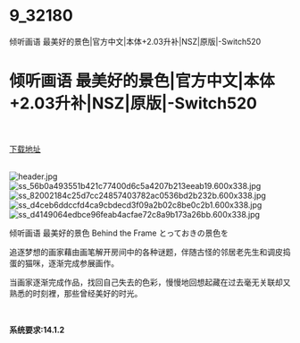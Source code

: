 # 9_32180
倾听画语 最美好的景色|官方中文|本体+2.03升补|NSZ|原版|-Switch520
# 倾听画语 最美好的景色|官方中文|本体+2.03升补|NSZ|原版|-Switch520
 <br/></br>
[下载地址](https://www.switch520.cc/article/32180 "下载地址")
<br/></br>

<p><img title="header.jpg" src="https://www.switch520.cc/muke_img/2022_06_02_893eac2f0f502.jpg" alt="header.jpg"><br>
<img title="ss_56b0a493551b421c77400d6c5a4207b213eeab19.600x338.jpg" src="https://www.switch520.cc/muke_img/2022_06_02_72e9bf09cf3f1.jpg" alt="ss_56b0a493551b421c77400d6c5a4207b213eeab19.600x338.jpg"><br>
<img title="ss_82002184c25d7cc24857403782ac0536bd2b232b.600x338.jpg" src="https://www.switch520.cc/muke_img/2022_06_02_3c3ea91af51ba.jpg" alt="ss_82002184c25d7cc24857403782ac0536bd2b232b.600x338.jpg"><br>
<img title="ss_d4ceb6ddccfd4ca9cbdecd3f09a2b02c8be0c2b1.600x338.jpg" src="https://www.switch520.cc/muke_img/2022_06_02_1946eea363b33.jpg" alt="ss_d4ceb6ddccfd4ca9cbdecd3f09a2b02c8be0c2b1.600x338.jpg"><br>
<img title="ss_d4149064edbce96feab4acfae72c8a9b173a26bb.600x338.jpg" src="https://www.switch520.cc/muke_img/2022_06_02_818e61240e314.jpg" alt="ss_d4149064edbce96feab4acfae72c8a9b173a26bb.600x338.jpg"></p>
<p>倾听画语 最美好的景色 Behind the Frame とっておきの景色を</p>
<p>追逐梦想的画家藉由画笔解开房间中的各种谜题，伴随古怪的邻居老先生和调皮捣蛋的猫咪，逐渐完成参展画作。</p>
<p>当画家逐渐完成作品，找回自己失去的色彩，慢慢地回想起藏在过去毫无关联却又熟悉的时刻裡，那些曾经美好的时光。</p>
<p>&nbsp;</p>
<p><strong>系统要求:14.1.2</strong></p>


